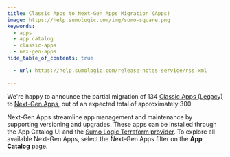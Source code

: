 ```yaml
---
title: Classic Apps to Next-Gen Apps Migration (Apps)
image: https://help.sumologic.com/img/sumo-square.png
keywords:
  - apps
  - app catalog
  - classic-apps
  - nex-gen-apps
hide_table_of_contents: true

  - url: https://help.sumologic.com/release-notes-service/rss.xml
    
---
```


We're happy to announce the partial migration of 134 [Classic Apps (Legacy)](/docs/get-started/apps-integrations/#classic-apps-legacy) to [Next-Gen Apps](/docs/get-started/apps-integrations/#next-gen-apps), out of an expected total of approximately 300.

Next-Gen Apps streamline app management and maintenance by supporting versioning and upgrades. These apps can be installed through the App Catalog UI and the [Sumo Logic Terraform provider](https://registry.terraform.io/providers/SumoLogic/sumologic/latest/docs/resources/app). To explore all available Next-Gen Apps, select the Next-Gen Apps filter on the **App Catalog** page.